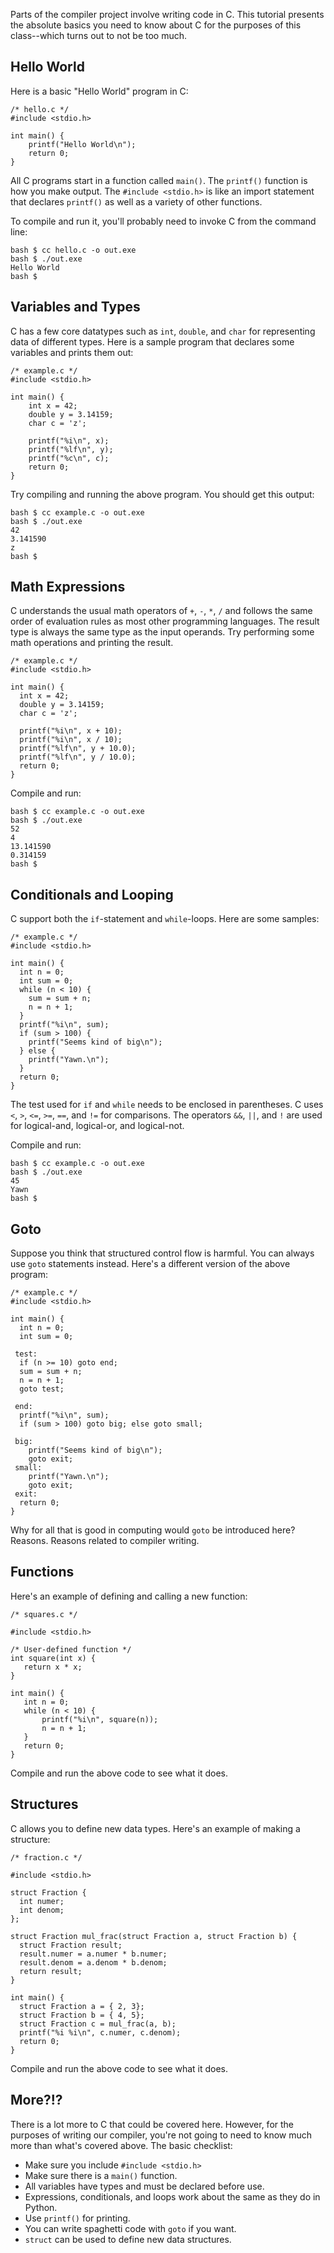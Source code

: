 Parts of the compiler project involve writing code in C.  This tutorial presents the absolute basics you need to know about C for the purposes of this class--which turns out to not be too much.

## Hello World

Here is a basic "Hello World" program in C:

```
/* hello.c */
#include <stdio.h>

int main() {
    printf("Hello World\n");
    return 0;
}
```

All C programs start in a function called `main()`.  The `printf()` function is how you make output.  The `#include <stdio.h>` is like an import statement that declares `printf()` as well as a variety of other functions.

To compile and run it, you'll probably need to invoke C from the command line:

```
bash $ cc hello.c -o out.exe
bash $ ./out.exe
Hello World
bash $
```

## Variables and Types

C has a few core datatypes such as `int`, `double`, and `char` for
representing data of different types. Here is a sample program that
declares some variables and prints them out:

```
/* example.c */
#include <stdio.h>

int main() {
    int x = 42;
    double y = 3.14159;
    char c = 'z';

    printf("%i\n", x);
    printf("%lf\n", y);
    printf("%c\n", c);
    return 0;
}
```

Try compiling and running the above program. You should get this output:

```
bash $ cc example.c -o out.exe
bash $ ./out.exe
42
3.141590
z
bash $
```

## Math Expressions

C understands the usual math operators of `+`, `-`, `*`, `/` and
follows the same order of evaluation rules as most other programming
languages.  The result type is always the same type as the input
operands. Try performing some math operations and printing the result.

```
/* example.c */
#include <stdio.h>

int main() {
  int x = 42;
  double y = 3.14159;
  char c = 'z';

  printf("%i\n", x + 10);
  printf("%i\n", x / 10);
  printf("%lf\n", y + 10.0);
  printf("%lf\n", y / 10.0);
  return 0;
}
```

Compile and run:

```
bash $ cc example.c -o out.exe
bash $ ./out.exe
52
4
13.141590
0.314159
bash $
```

## Conditionals and Looping

C support both the `if`-statement and `while`-loops.  Here are some
samples:

```
/* example.c */
#include <stdio.h>

int main() {
  int n = 0;
  int sum = 0;
  while (n < 10) {
    sum = sum + n;
    n = n + 1;
  }
  printf("%i\n", sum);
  if (sum > 100) {
    printf("Seems kind of big\n");
  } else {
    printf("Yawn.\n");
  }
  return 0;
}
```

The test used for `if` and `while` needs to be enclosed in parentheses.  C uses `<`, `>`, `<=`, `>=`, `==`, and `!=` for comparisons.   The operators `&&`, `||`, and `!` are used for logical-and, logical-or, and logical-not.

Compile and run:

```
bash $ cc example.c -o out.exe
bash $ ./out.exe
45
Yawn
bash $
```

## Goto

Suppose you think that structured control flow is harmful. You can
always use `goto` statements instead. Here's a different version of
the above program:

```
/* example.c */
#include <stdio.h>

int main() {
  int n = 0;
  int sum = 0;

 test:
  if (n >= 10) goto end;
  sum = sum + n;
  n = n + 1;
  goto test;

 end:
  printf("%i\n", sum);
  if (sum > 100) goto big; else goto small;

 big:
    printf("Seems kind of big\n");
    goto exit;
 small:
    printf("Yawn.\n");
    goto exit;
 exit:
  return 0;
}
```

Why for all that is good in computing would `goto` be introduced here?  Reasons. Reasons related to compiler writing.

## Functions

Here's an example of defining and calling a new function:

```
/* squares.c */

#include <stdio.h>

/* User-defined function */
int square(int x) {
   return x * x;
}

int main() {
   int n = 0;
   while (n < 10) {
       printf("%i\n", square(n));
       n = n + 1;
   }
   return 0;
}
```

Compile and run the above code to see what it does.

## Structures

C allows you to define new data types.  Here's an example of making a structure:

```
/* fraction.c */

#include <stdio.h>

struct Fraction {
  int numer;
  int denom;
};

struct Fraction mul_frac(struct Fraction a, struct Fraction b) {
  struct Fraction result;
  result.numer = a.numer * b.numer;
  result.denom = a.denom * b.denom;
  return result;
}

int main() {
  struct Fraction a = { 2, 3};
  struct Fraction b = { 4, 5};
  struct Fraction c = mul_frac(a, b);
  printf("%i %i\n", c.numer, c.denom);
  return 0;
}
```

Compile and run the above code to see what it does.

## More?!?

There is a lot more to C that could be covered here. However, for the
purposes of writing our compiler, you're not going to need to know
much more than what's covered above.  The basic checklist:

* Make sure you include `#include <stdio.h>`
* Make sure there is a `main()` function.
* All variables have types and must be declared before use.
* Expressions, conditionals, and loops work about the same as they do in Python.
* Use `printf()` for printing. 
* You can write spaghetti code with `goto` if you want.
* `struct` can be used to define new data structures.


